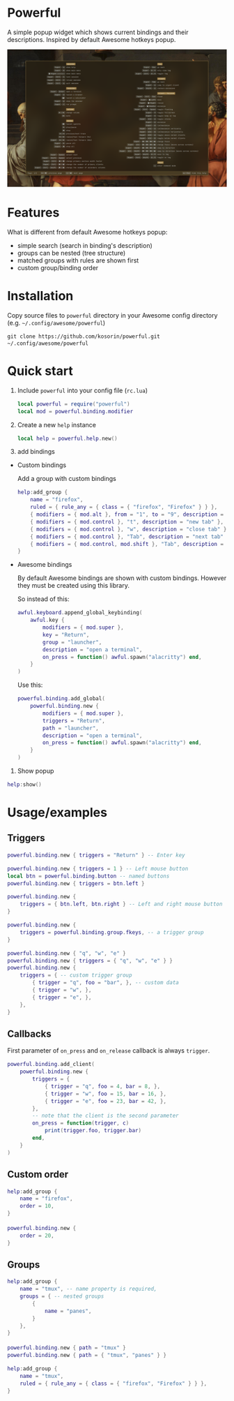 # Powerful

A simple popup widget which shows current bindings and their descriptions. Inspired by default Awesome hotkeys popup.

![Screenshot](img/screenshot.png)

# Features

What is different from default Awesome hotkeys popup:

- simple search (search in binding's description)
- groups can be nested (tree structure)
- matched groups with rules are shown first
- custom group/binding order

# Installation

Copy source files to `powerful` directory in your Awesome config directory (e.g. `~/.config/awesome/powerful`)

    git clone https://github.com/kosorin/powerful.git ~/.config/awesome/powerful

# Quick start

1. Include `powerful` into your config file (`rc.lua`)

    ```lua
    local powerful = require("powerful")
    local mod = powerful.binding.modifier
    ```

2. Create a new `help` instance

    ```lua
    local help = powerful.help.new()
    ```

3. add bindings

- Custom bindings

    Add a group with custom bindings

    ```lua
    help:add_group {
        name = "firefox",
        ruled = { rule_any = { class = { "firefox", "Firefox" } } },
        { modifiers = { mod.alt }, from = "1", to = "9", description = "go to tab" },
        { modifiers = { mod.control }, "t", description = "new tab" },
        { modifiers = { mod.control }, "w", description = "close tab" },
        { modifiers = { mod.control }, "Tab", description = "next tab" },
        { modifiers = { mod.control, mod.shift }, "Tab", description = "previous tab" },
    }
    ```

- Awesome bindings

    By default Awesome bindings are shown with custom bindings.
    However they must be created using this library.

    So instead of this:

    ```lua
    awful.keyboard.append_global_keybinding(
        awful.key {
            modifiers = { mod.super },
            key = "Return",
            group = "launcher",
            description = "open a terminal",
            on_press = function() awful.spawn("alacritty") end,
        }
    )
    ```

    Use this:

    ```lua
    powerful.binding.add_global(
        powerful.binding.new {
            modifiers = { mod.super },
            triggers = "Return",
            path = "launcher",
            description = "open a terminal",
            on_press = function() awful.spawn("alacritty") end,
        }
    )
    ```
    
1. Show popup

```lua
help:show()
```

# Usage/examples

## Triggers

```lua
powerful.binding.new { triggers = "Return" } -- Enter key
```
```lua
powerful.binding.new { triggers = 1 } -- Left mouse button
local btn = powerful.binding.button -- named buttons
powerful.binding.new { triggers = btn.left }
```
```lua
powerful.binding.new {
    triggers = { btn.left, btn.right } -- Left and right mouse button
}
```
```lua
powerful.binding.new {
    triggers = powerful.binding.group.fkeys, -- a trigger group
}
```
```lua
powerful.binding.new { "q", "w", "e" }
powerful.binding.new { triggers = { "q", "w", "e" } }
powerful.binding.new { 
    triggers = { -- custom trigger group
        { trigger = "q", foo = "bar", }, -- custom data
        { trigger = "w", },
        { trigger = "e", },
    },
}
```

## Callbacks

First parameter of `on_press` and `on_release` callback is always `trigger`.

```lua
powerful.binding.add_client(
    powerful.binding.new { 
        triggers = {
            { trigger = "q", foo = 4, bar = 8, },
            { trigger = "w", foo = 15, bar = 16, },
            { trigger = "e", foo = 23, bar = 42, },
        },
        -- note that the client is the second parameter
        on_press = function(trigger, c) 
            print(trigger.foo, trigger.bar)
        end,
    }
)
```

## Custom order

```lua
help:add_group {
    name = "firefox",
    order = 10,
}

powerful.binding.new {
    order = 20,
}
```

## Groups

```lua
help:add_group {
    name = "tmux", -- name property is required,
    groups = { -- nested groups
        {
            name = "panes",
        }
    },
}

powerful.binding.new { path = "tmux" }
powerful.binding.new { path = { "tmux", "panes" } }
```

```lua
help:add_group {
    name = "tmux",
    ruled = { rule_any = { class = { "firefox", "Firefox" } } },
}
```
